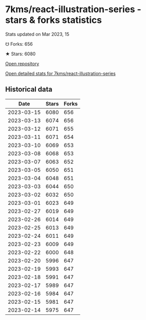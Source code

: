 # 7kms/react-illustration-series - stars & forks statistics

Stats updated on Mar 2023, 15

☋ Forks: 656

★ Stars: 6080

[Open repository](https://github.com/7kms/react-illustration-series)

[Open detailed stats for 7kms/react-illustration-series](https://reviewgithub.com/rep/7kms/react-illustration-series)

## Historical data
| Date | Stars | Forks |
|------|-------|-------|
| 2023-03-15 | 6080 | 656 | 
| 2023-03-13 | 6074 | 656 | 
| 2023-03-12 | 6071 | 655 | 
| 2023-03-11 | 6071 | 654 | 
| 2023-03-10 | 6069 | 653 | 
| 2023-03-08 | 6068 | 653 | 
| 2023-03-07 | 6063 | 652 | 
| 2023-03-05 | 6050 | 651 | 
| 2023-03-04 | 6048 | 651 | 
| 2023-03-03 | 6044 | 650 | 
| 2023-03-02 | 6032 | 650 | 
| 2023-03-01 | 6023 | 649 | 
| 2023-02-27 | 6019 | 649 | 
| 2023-02-26 | 6014 | 649 | 
| 2023-02-25 | 6013 | 649 | 
| 2023-02-24 | 6011 | 649 | 
| 2023-02-23 | 6009 | 649 | 
| 2023-02-22 | 6000 | 648 | 
| 2023-02-20 | 5996 | 647 | 
| 2023-02-19 | 5993 | 647 | 
| 2023-02-18 | 5991 | 647 | 
| 2023-02-17 | 5989 | 647 | 
| 2023-02-16 | 5984 | 647 | 
| 2023-02-15 | 5981 | 647 | 
| 2023-02-14 | 5975 | 647 | 

